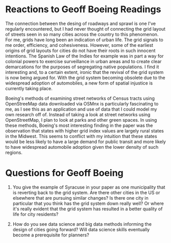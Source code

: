 # Reactions to Geoff Boeing Readings
The connection between the desing of roadways and sprawl is one I've regularly encountered, but I had never thought of connecting the grid layout of streets seen in so many cities across the country to this phenomenon. For me, grids have long been an indication of urban life. The grid signals to me order, efficiency, and cohesiveness. However, some of the earliest origins of grid layouts for cities do not have their roots in such innocent intentions. The Spanish Law of the Indies for example was in part a way for colonial powers to exercise surveillance in urban areas and to create clear demarcations for the purposes of segregating native populations. I find it interesting and, to a certain extent, ironic that the revival of the grid system is now being argued for.  With the grid system becoming obsolete due to the widespread adoption of automobiles, a new form of spatial injustice is currently taking place.

Boeing's methods of examining street networks of Census tracts using OpenStreeMap data downloaded via OSMnx is particularly fascinating to me, as I see this as an application and use of data that I could model my own research off of. Instead of taking a look at street networks using OpenStreetMap, I plan to look at parks and other green spaces. In using these methods, Boeing's most interesting finding in the paper was the observation that states with higher grid index values are largely rural states in the Midwest. This seems to conflict with my intuition that these states would be less likely to have a large demand for public transit and more likely to have widespread automobile adoption given the lower density of such regions. 

# Questions for Geoff Boeing
1. You give the example of Syracuse in your paper as one municipality that is reverting back to the grid system. Are there other cities in the US or elsewhere that  are pursuing similar changes? Is there one city in particular that you think has the grid system down really well? Or where it's really evident that the grid system has resulted in a better quality of life for city residents?

2. How do you see data science and big data methods informing the design of cities going forward? Will data science skills eventually become a prerequisite for planners?
